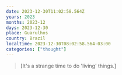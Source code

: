 ```yaml
---
date: 2023-12-30T11:02:58.564Z
years: 2023
months: 2023-12
days: 2023-12-30
place: Guarulhos
country: Brazil
localtime: 2023-12-30T08:02:58.564-03:00
categories: ["thought"]
---
```

> [It's a strange time to do 'living' things.]
